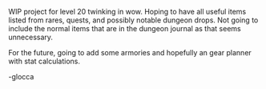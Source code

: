 WIP project for level 20 twinking in wow. Hoping to have all useful items listed from rares, quests, and possibly notable dungeon drops. Not going to include the normal items that are in the dungeon journal as that seems unnecessary.

For the future, going to add some armories and hopefully an gear planner with stat calculations.


-glocca
